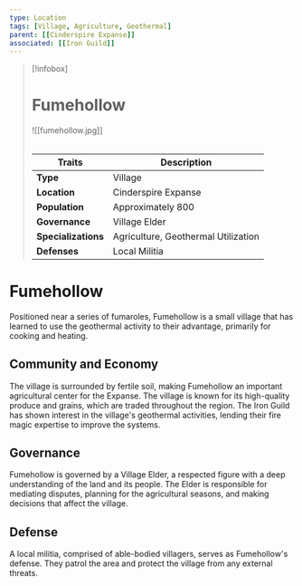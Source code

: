 ```yaml
---
type: Location
tags: [Village, Agriculture, Geothermal]
parent: [[Cinderspire Expanse]]
associated: [[Iron Guild]]
---
```

> [!infobox]
> # Fumehollow
> ![[fumehollow.jpg]]
> ######
> | Traits         | Description                                                                                                                           |
> | -------------- | ------------------------------------------------------------------------------------------------------------------------------------- |
> | **Type** | Village |
> | **Location** | Cinderspire Expanse |
> | **Population** | Approximately 800 |
> | **Governance** | Village Elder |
> | **Specializations** | Agriculture, Geothermal Utilization |
> | **Defenses** | Local Militia |
# Fumehollow

Positioned near a series of fumaroles, Fumehollow is a small village that has learned to use the geothermal activity to their advantage, primarily for cooking and heating.

## Community and Economy

The village is surrounded by fertile soil, making Fumehollow an important agricultural center for the Expanse. The village is known for its high-quality produce and grains, which are traded throughout the region. The Iron Guild has shown interest in the village's geothermal activities, lending their fire magic expertise to improve the systems.

## Governance

Fumehollow is governed by a Village Elder, a respected figure with a deep understanding of the land and its people. The Elder is responsible for mediating disputes, planning for the agricultural seasons, and making decisions that affect the village.

## Defense

A local militia, comprised of able-bodied villagers, serves as Fumehollow's defense. They patrol the area and protect the village from any external threats.
